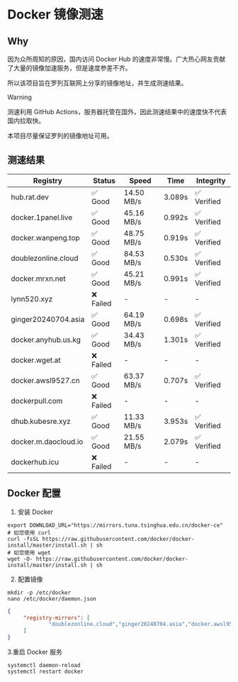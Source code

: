 # Docker 镜像测速

## Why

因为众所周知的原因，国内访问 Docker Hub 的速度非常慢。广大热心网友贡献了大量的镜像加速服务，但是速度参差不齐。


所以该项目旨在罗列互联网上分享的镜像地址，并生成测速结果。

> [!WARNING]
> 测速利用 GitHub Actions，服务器托管在国外，因此测速结果中的速度快不代表国内拉取快。
>

本项目尽量保证罗列的镜像地址可用。

## 测速结果

| Registry | Status | Speed | Time | Integrity |
|----------|--------|-------|------|-----------|
| hub.rat.dev | ✅ Good | 14.50 MB/s | 3.089s | ✅ Verified |
| docker.1panel.live | ✅ Good | 45.16 MB/s | 0.992s | ✅ Verified |
| docker.wanpeng.top | ✅ Good | 48.75 MB/s | 0.919s | ✅ Verified |
| doublezonline.cloud | ✅ Good | 84.53 MB/s | 0.530s | ✅ Verified |
| docker.mrxn.net | ✅ Good | 45.21 MB/s | 0.991s | ✅ Verified |
| lynn520.xyz | ❌ Failed | - | - | - |
| ginger20240704.asia | ✅ Good | 64.19 MB/s | 0.698s | ✅ Verified |
| docker.anyhub.us.kg | ✅ Good | 34.43 MB/s | 1.301s | ✅ Verified |
| docker.wget.at | ❌ Failed | - | - | - |
| docker.awsl9527.cn | ✅ Good | 63.37 MB/s | 0.707s | ✅ Verified |
| dockerpull.com | ❌ Failed | - | - | - |
| dhub.kubesre.xyz | ✅ Good | 11.33 MB/s | 3.953s | ✅ Verified |
| docker.m.daocloud.io | ✅ Good | 21.55 MB/s | 2.079s | ✅ Verified |
| dockerhub.icu | ❌ Failed | - | - | - |

## Docker 配置

1. 安装 Docker
```shell
export DOWNLOAD_URL="https://mirrors.tuna.tsinghua.edu.cn/docker-ce"
# 如您使用 curl
curl -fsSL https://raw.githubusercontent.com/docker/docker-install/master/install.sh | sh
# 如您使用 wget
wget -O- https://raw.githubusercontent.com/docker/docker-install/master/install.sh | sh
```

2. 配置镜像

```shell
mkdir -p /etc/docker
nano /etc/docker/daemon.json
```

```json
{
     "registry-mirrors": [
             "doublezonline.cloud","ginger20240704.asia","docker.awsl9527.cn"
     ]
}
```

 3.重启 Docker 服务
```shell
systemctl daemon-reload
systemctl restart docker
```

